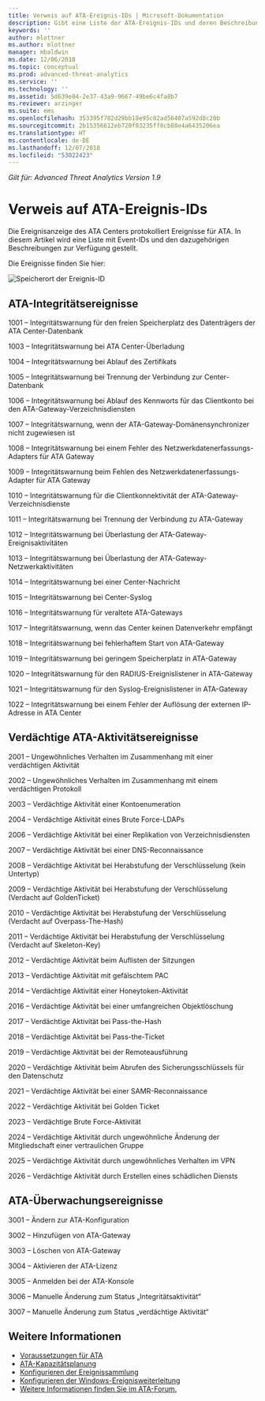 ```yaml
---
title: Verweis auf ATA-Ereignis-IDs | Microsoft-Dokumentation
description: Gibt eine Liste der ATA-Ereignis-IDs und deren Beschreibungen zurück.
keywords: ''
author: mlottner
ms.author: mlottner
manager: mbaldwin
ms.date: 12/06/2018
ms.topic: conceptual
ms.prod: advanced-threat-analytics
ms.service: ''
ms.technology: ''
ms.assetid: 5d639e84-2e37-43a9-9667-49be6c4fa8b7
ms.reviewer: arzinger
ms.suite: ems
ms.openlocfilehash: 353395f782d29bb18e95c02ad56407a592d8c20b
ms.sourcegitcommit: 2b15356612eb720f83235ff8cb08e4a6435206ea
ms.translationtype: HT
ms.contentlocale: de-DE
ms.lasthandoff: 12/07/2018
ms.locfileid: "53022423"
---
```

*Gilt für: Advanced Threat Analytics Version 1.9*


# <a name="ata-event-id-reference"></a>Verweis auf ATA-Ereignis-IDs

Die Ereignisanzeige des ATA Centers protokolliert Ereignisse für ATA. In diesem Artikel wird eine Liste mit Event-IDs und den dazugehörigen Beschreibungen zur Verfügung gestellt.

Die Ereignisse finden Sie hier:

![Speicherort der Ereignis-ID](./media/event-id-location.png)

## <a name="ata-health-events"></a>ATA-Integritätsereignisse

1001 – Integritätswarnung für den freien Speicherplatz des Datenträgers der ATA Center-Datenbank 

1003 – Integritätswarnung bei ATA Center-Überladung 

1004 – Integritätswarnung bei Ablauf des Zertifikats 

1005 – Integritätswarnung bei Trennung der Verbindung zur Center-Datenbank 

1006 – Integritätswarnung bei Ablauf des Kennworts für das Clientkonto bei den ATA-Gateway-Verzeichnisdiensten 

1007 – Integritätswarnung, wenn der ATA-Gateway-Domänensynchronizer nicht zugewiesen ist 

1008 – Integritätswarnung bei einem Fehler des Netzwerkdatenerfassungs-Adapters für ATA Gateway 

1009 – Integritätswarnung beim Fehlen des Netzwerkdatenerfassungs-Adapter für ATA Gateway 

1010 – Integritätswarnung für die Clientkonnektivität der ATA-Gateway-Verzeichnisdienste 

1011 – Integritätswarnung bei Trennung der Verbindung zu ATA-Gateway 

1012 – Integritätswarnung bei Überlastung der ATA-Gateway-Ereignisaktivitäten 

1013 – Integritätswarnung bei Überlastung der ATA-Gateway-Netzwerkaktivitäten 

1014 – Integritätswarnung bei einer Center-Nachricht 

1015 – Integritätswarnung bei Center-Syslog 

1016 – Integritätswarnung für veraltete ATA-Gateways 

1017 – Integritätswarnung, wenn das Center keinen Datenverkehr empfängt 

1018 – Integritätswarnung bei fehlerhaftem Start von ATA-Gateway 

1019 – Integritätswarnung bei geringem Speicherplatz in ATA-Gateway 

1020 – Integritätswarnung für den RADIUS-Ereignislistener in ATA-Gateway 

1021 – Integritätswarnung für den Syslog-Ereignislistener in ATA-Gateway 

1022 – Integritätswarnung bei einem Fehler der Auflösung der externen IP-Adresse in ATA Center 
 
## <a name="ata-suspicious-activity-events"></a>Verdächtige ATA-Aktivitätsereignisse

2001 – Ungewöhnliches Verhalten im Zusammenhang mit einer verdächtigen Aktivität 

2002 – Ungewöhnliches Verhalten im Zusammenhang mit einem verdächtigen Protokoll 

2003 – Verdächtige Aktivität einer Kontoenumeration 

2004 – Verdächtige Aktivität eines Brute Force-LDAPs 

2006 – Verdächtige Aktivität bei einer Replikation von Verzeichnisdiensten 

2007 – Verdächtige Aktivität bei einer DNS-Reconnaissance 

2008 – Verdächtige Aktivität bei Herabstufung der Verschlüsselung (kein Untertyp)

2009 – Verdächtige Aktivität bei Herabstufung der Verschlüsselung (Verdacht auf GoldenTicket)
       
2010 – Verdächtige Aktivität bei Herabstufung der Verschlüsselung (Verdacht auf Overpass-The-Hash)

2011 – Verdächtige Aktivität bei Herabstufung der Verschlüsselung (Verdacht auf Skeleton-Key)

2012 – Verdächtige Aktivität beim Auflisten der Sitzungen 

2013 – Verdächtige Aktivität mit gefälschtem PAC 

2014 – Verdächtige Aktivität einer Honeytoken-Aktivität 

2016 – Verdächtige Aktivität bei einer umfangreichen Objektlöschung 

2017 – Verdächtige Aktivität bei Pass-the-Hash 

2018 – Verdächtige Aktivität bei Pass-the-Ticket 

2019 – Verdächtige Aktivität bei der Remoteausführung 

2020 – Verdächtige Aktivität beim Abrufen des Sicherungsschlüssels für den Datenschutz 

2021 – Verdächtige Aktivität bei einer SAMR-Reconnaissance 

2022 – Verdächtige Aktivität bei Golden Ticket 

2023 – Verdächtige Brute Force-Aktivität 

2024 – Verdächtige Aktivität durch ungewöhnliche Änderung der Mitgliedschaft einer vertraulichen Gruppe 

2025 – Verdächtige Aktivität durch ungewöhnliches Verhalten im VPN

2026 – Verdächtige Aktivität durch Erstellen eines schädlichen Diensts

## <a name="ata-auditing-events"></a>ATA-Überwachungsereignisse

3001 – Ändern zur ATA-Konfiguration 

3002 – Hinzufügen von ATA-Gateway

3003 – Löschen von ATA-Gateway

3004 – Aktivieren der ATA-Lizenz

3005 – Anmelden bei der ATA-Konsole

3006 – Manuelle Änderung zum Status „Integritätsaktivität“ 

3007 – Manuelle Änderung zum Status „verdächtige Aktivität“ 


## <a name="see-also"></a>Weitere Informationen
- [Voraussetzungen für ATA](ata-prerequisites.md)
- [ATA-Kapazitätsplanung](ata-capacity-planning.md)
- [Konfigurieren der Ereignissammlung](configure-event-collection.md)
- [Konfigurieren der Windows-Ereignisweiterleitung](configure-event-collection.md#configuring-windows-event-forwarding)
- [Weitere Informationen finden Sie im ATA-Forum.](https://social.technet.microsoft.com/Forums/security/home?forum=mata)
